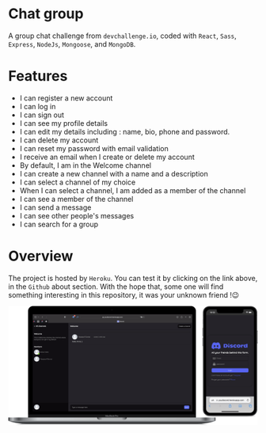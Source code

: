# Chat group

A group chat challenge from `devchallenge.io`, coded with `React`, `Sass`, `Express`, `NodeJs`, `Mongoose`, and `MongoDB`.

# Features

- I can register a new account
- I can log in
- I can sign out
- I can see my profile details
- I can edit my details including : name, bio, phone and password.
- I can delete my account
- I can reset my password with email validation
- I receive an email when I create or delete my account
- By default, I am in the Welcome channel
- I can create a new channel with a name and a description
- I can select a channel of my choice
- When I can select a channel, I am added as a member of the channel
- I can see a member of the channel
- I can send a message
- I can see other people's messages
- I can search for a group

# Overview

The project is hosted by `Heroku`. You can test it by clicking on the link above, in the `Github` about section. With the hope that, some one will find something interesting in this repository, it was your unknown friend !😉

<img src = "client/public/screenshot.png"></img>
